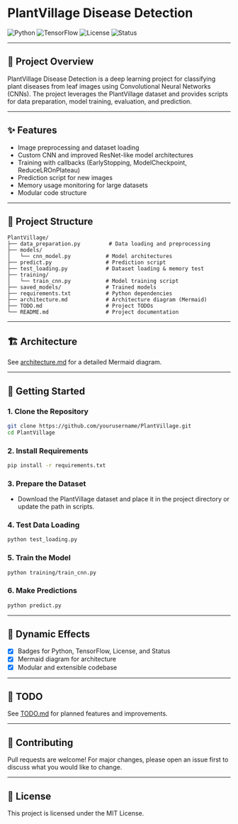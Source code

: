 # PlantVillage Disease Detection

![Python](https://img.shields.io/badge/Python-3.8%2B-blue?logo=python)
![TensorFlow](https://img.shields.io/badge/TensorFlow-2.x-orange?logo=tensorflow)
![License](https://img.shields.io/badge/License-MIT-green)
![Status](https://img.shields.io/badge/Status-Active-brightgreen)

---

## 🌱 Project Overview

PlantVillage Disease Detection is a deep learning project for classifying plant diseases from leaf images using Convolutional Neural Networks (CNNs). The project leverages the PlantVillage dataset and provides scripts for data preparation, model training, evaluation, and prediction.

---

## ✨ Features
- Image preprocessing and dataset loading
- Custom CNN and improved ResNet-like model architectures
- Training with callbacks (EarlyStopping, ModelCheckpoint, ReduceLROnPlateau)
- Prediction script for new images
- Memory usage monitoring for large datasets
- Modular code structure

---

## 📁 Project Structure

```
PlantVillage/
├── data_preparation.py         # Data loading and preprocessing
├── models/
│   └── cnn_model.py           # Model architectures
├── predict.py                 # Prediction script
├── test_loading.py            # Dataset loading & memory test
├── training/
│   └── train_cnn.py           # Model training script
├── saved_models/              # Trained models
├── requirements.txt           # Python dependencies
├── architecture.md            # Architecture diagram (Mermaid)
├── TODO.md                    # Project TODOs
└── README.md                  # Project documentation
```

---

## 🏗️ Architecture

See [architecture.md](architecture.md) for a detailed Mermaid diagram.

---

## 🚀 Getting Started

### 1. Clone the Repository
```bash
git clone https://github.com/yourusername/PlantVillage.git
cd PlantVillage
```

### 2. Install Requirements
```bash
pip install -r requirements.txt
```

### 3. Prepare the Dataset
- Download the PlantVillage dataset and place it in the project directory or update the path in scripts.

### 4. Test Data Loading
```bash
python test_loading.py
```

### 5. Train the Model
```bash
python training/train_cnn.py
```

### 6. Make Predictions
```bash
python predict.py
```

---

## 🧩 Dynamic Effects
- [x] Badges for Python, TensorFlow, License, and Status
- [x] Mermaid diagram for architecture
- [x] Modular and extensible codebase

---

## 📝 TODO
See [TODO.md](TODO.md) for planned features and improvements.

---

## 🤝 Contributing
Pull requests are welcome! For major changes, please open an issue first to discuss what you would like to change.

---

## 📄 License
This project is licensed under the MIT License.
